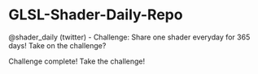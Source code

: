 # GLSL-Shader-Daily-Repo
@shader_daily (twitter) - Challenge: Share one shader everyday for 365 days! Take on the challenge? 

Challenge complete! Take the challenge! 
